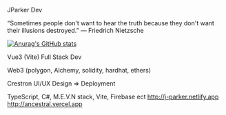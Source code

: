 JParker Dev 

“Sometimes people don't want to hear the truth because they don't want their illusions destroyed.”
― Friedrich Nietzsche

[![Anurag's GitHub stats](https://github-readme-stats.vercel.app/api?username=pepe1776)](https://github.com/pepe1776/github-readme-stats)

Vue3 (Vite) Full Stack Dev

Web3 (polygon, Alchemy, solidity, hardhat, ethers)

Crestron UI/UX Design => Deployment

TypeScript, C#, M.E.V.N stack, Vite, Firebase ect
http://j-parker.netlify.app
http://ancestral.vercel.app
